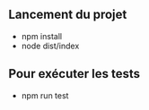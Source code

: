 ## Lancement du projet
 - npm install
 - node dist/index
 
## Pour exécuter les tests
 - npm run test
